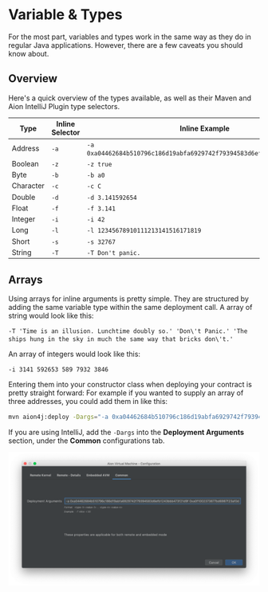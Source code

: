 # Variable & Types

For the most part, variables and types work in the same way as they do in regular Java applications. However, there are a few caveats you should know about.

## Overview

Here's a quick overview of the types available, as well as their Maven and Aion IntelliJ Plugin type selectors.

| Type | Inline Selector | Inline Example |
| ---- | -------- | ------- |
| Address | `-a` | `-a 0xa04462684b510796c186d19abfa6929742f79394583d6efb1243bbb473f21d9f` |
| Boolean | `-z` | `-z true` |
| Byte | `-b` | `-b a0` |
| Character | `-c` | `-c C` |
| Double | `-d` | `-d 3.141592654` |
| Float | `-f` | `-f 3.141` |
| Integer | `-i` | `-i 42` |
| Long | `-l` | `-l 12345678910111213141516171819` |
| Short | `-s` | `-s 32767` |
| String | `-T` | `-T Don't panic.` |

## Arrays

Using arrays for inline arguments is pretty simple. They are structured by adding the same variable type within the same deployment call. A array of string would look like this:

```text
-T 'Time is an illusion. Lunchtime doubly so.' 'Don\'t Panic.' 'The ships hung in the sky in much the same way that bricks don\'t.'
```

An array of integers would look like this:

```text
-i 3141 592653 589 7932 3846
```

Entering them into your constructor class when deploying your contract is pretty straight forward: For example if you wanted to supply an array of three addresses, you could add them in like this:

```bash
mvn aion4j:deploy -Dargs="-a 0xa04462684b510796c186d19abfa6929742f79394583d6efb1243bbb473f21d9f 0xa0f1002373877bd6987f23af0daa97f5d886d591cf308408cb396eda44f3456e 0xa08ff81385e37fa8a7a3ab045ac0d25187fdfbae58ae54cc5ab44d90cdac6648"
```

If you are using IntelliJ, add the `-Dargs` into the **Deployment Arguments** section, under the **Common** configurations tab.

![Array Deployment Arguments](/aion-virtual-machine/images/array-deployment-arguments.png)